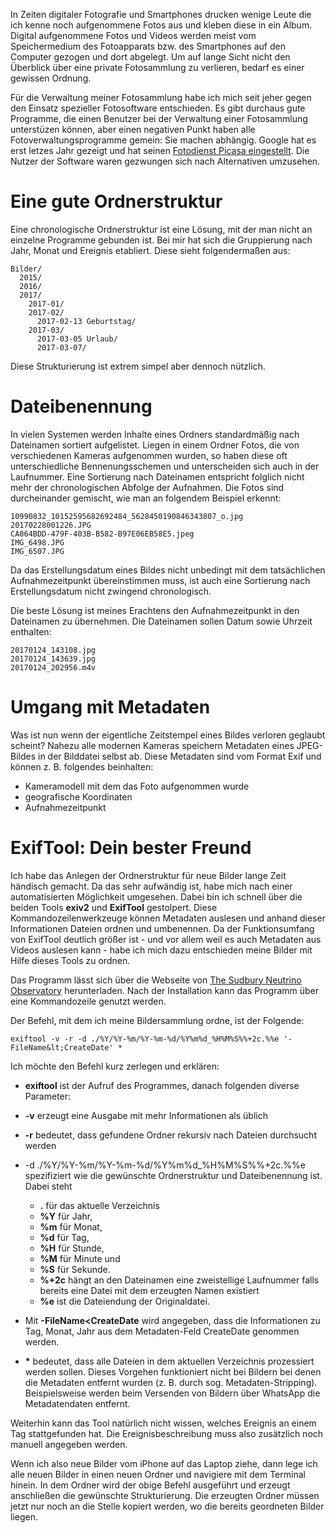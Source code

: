 In Zeiten digitaler Fotografie und Smartphones drucken wenige Leute die ich kenne noch aufgenommene Fotos aus und kleben diese in ein Album. Digital aufgenommene Fotos und Videos werden meist vom Speichermedium des Fotoapparats bzw. des Smartphones auf den Computer gezogen und dort abgelegt. Um auf lange Sicht nicht den Überblick über eine private Fotosammlung zu verlieren, bedarf es einer gewissen Ordnung.

Für die Verwaltung meiner Fotosammlung habe ich mich seit jeher gegen den Einsatz spezieller Fotosoftware entschieden. Es gibt durchaus gute Programme, die einen Benutzer bei der Verwaltung einer Fotosammlung unterstüzen können, aber einen negativen Punkt haben alle Fotoverwaltungsprogramme gemein: Sie machen abhängig. Google hat es erst letzes Jahr gezeigt und hat seinen [Fotodienst Picasa eingestellt](http://winfuture.de/news,91068.html). Die Nutzer der Software waren gezwungen sich nach Alternativen umzusehen.
# Eine gute Ordnerstruktur
Eine chronologische Ordnerstruktur ist eine Lösung, mit der man nicht an einzelne Programme gebunden ist. Bei mir hat sich die Gruppierung nach Jahr, Monat und Ereignis etabliert. Diese sieht folgendermaßen aus:
```
Bilder/
  2015/
  2016/
  2017/
    2017-01/
    2017-02/
      2017-02-13 Geburtstag/
    2017-03/
      2017-03-05 Urlaub/
      2017-03-07/
```
Diese Strukturierung ist extrem simpel aber dennoch nützlich.
# Dateibenennung
In vielen Systemen werden Inhalte eines Ordners standardmäßig nach Dateinamen sortiert aufgelistet. Liegen in einem Ordner Fotos, die von verschiedenen Kameras aufgenommen wurden, so haben diese oft unterschiedliche Bennenungsschemen und unterscheiden sich auch in der Laufnummer. Eine Sortierung nach Dateinamen entspricht folglich nicht mehr der chronologischen Abfolge der Aufnahmen. Die Fotos sind durcheinander gemischt, wie man an folgendem Beispiel erkennt:
```
10990832_10152595682692484_5628450190846343807_o.jpg
20170228001226.JPG
CA064BDD-479F-403B-B582-B97E06EB58E5.jpeg
IMG_6498.JPG
IMG_6507.JPG
```
Da das Erstellungsdatum eines Bildes nicht unbedingt mit dem tatsächlichen Aufnahmezeitpunkt übereinstimmen muss, ist auch eine Sortierung nach Erstellungsdatum nicht zwingend chronologisch.

Die beste Lösung ist meines Erachtens den Aufnahmezeitpunkt in den Dateinamen zu übernehmen. Die Dateinamen sollen Datum sowie Uhrzeit enthalten:
```
20170124_143108.jpg
20170124_143639.jpg
20170124_202956.m4v
```
# Umgang mit Metadaten
Was ist nun wenn der eigentliche Zeitstempel eines Bildes verloren geglaubt scheint? Nahezu alle modernen Kameras speichern Metadaten eines JPEG-Bildes in der Bilddatei selbst ab. Diese Metadaten sind vom Format Exif und können z. B. folgendes beinhalten:
* Kameramodell mit dem das Foto aufgenommen wurde 
* geografische Koordinaten 
* Aufnahmezeitpunkt 
# ExifTool: Dein bester Freund
Ich habe das Anlegen der Ordnerstruktur für neue Bilder lange Zeit händisch gemacht. Da das sehr aufwändig ist, habe mich nach einer automatisierten Möglichkeit umgesehen. Dabei bin ich schnell über die beiden Tools __exiv2__ und __ExifTool__ gestolpert. Diese Kommandozeilenwerkzeuge können Metadaten auslesen und anhand dieser Informationen Dateien ordnen und umbenennen. Da der Funktionsumfang von ExifTool deutlich größer ist - und vor allem weil es auch Metadaten aus Videos auslesen kann - habe ich mich dazu entschieden meine Bilder mit Hilfe dieses Tools zu ordnen.

Das Programm lässt sich über die Webseite von [The Sudbury Neutrino Observatory](https://www.sno.phy.queensu.ca/~phil/exiftool) herunterladen. Nach der Installation kann das Programm über eine Kommandozeile genutzt werden.

Der Befehl, mit dem ich meine Bildersammlung ordne, ist der Folgende:
```
exiftool -v -r -d ./%Y/%Y-%m/%Y-%m-%d/%Y%m%d_%H%M%S%%+2c.%%e '-FileName&lt;CreateDate' *
```
Ich möchte den Befehl kurz zerlegen und erklären:
* __exiftool__ ist der Aufruf des Programmes, danach folgenden diverse Parameter: 
* __-v__ erzeugt eine Ausgabe mit mehr Informationen als üblich 
* __-r__ bedeutet, dass gefundene Ordner rekursiv nach Dateien durchsucht werden 
* -d ./%Y/%Y-%m/%Y-%m-%d/%Y%m%d_%H%M%S%%+2c.%%e spezifiziert wie die gewünschte Ordnerstruktur und Dateibenennung ist. Dabei steht
  * __.__ für das aktuelle Verzeichnis 
  * __%Y__ für Jahr, 
  * __%m__ für Monat, 
  * __%d__ für Tag, 
  * __%H__ für Stunde, 
  * __%M__ für Minute und 
  * __%S__ für Sekunde. 
  * __%+2c__ hängt an den Dateinamen eine zweistellige Laufnummer falls bereits eine Datei mit dem erzeugten Namen existiert 
  * __%e__ ist die Dateiendung der Originaldatei. 
 
* Mit __-FileName&lt;CreateDate__ wird angegeben, dass die Informationen zu Tag, Monat, Jahr aus dem Metadaten-Feld CreateDate genommen werden. 
* __*__ bedeutet, dass alle Dateien in dem aktuellen Verzeichnis prozessiert werden sollen. 
Dieses Vorgehen funktioniert nicht bei Bildern bei denen die Metadaten entfernt wurden (z. B. durch sog. Metadaten-Stripping). Beispielsweise werden beim Versenden von Bildern über WhatsApp die Metadatendaten entfernt.

Weiterhin kann das Tool natürlich nicht wissen, welches Ereignis an einem Tag stattgefunden hat. Die Ereignisbeschreibung muss also zusätzlich noch manuell angegeben werden.

Wenn ich also neue Bilder vom iPhone auf das Laptop ziehe, dann lege ich alle neuen Bilder in einen neuen Ordner und navigiere mit dem Terminal hinein. In dem Ordner wird der obige Befehl ausgeführt und erzeugt anschließen die gewünschte Strukturierung. Die erzeugten Ordner müssen jetzt nur noch an die Stelle kopiert werden, wo die bereits geordneten Bilder liegen.

